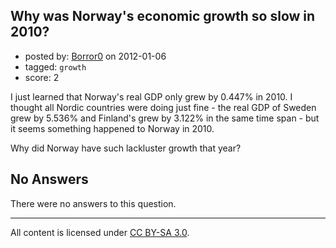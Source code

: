 ## Why was Norway's economic growth so slow in 2010?

- posted by: [Borror0](https://stackexchange.com/users/-1/93-borror0) on 2012-01-06
- tagged: `growth`
- score: 2

I just learned that Norway's real GDP only grew by 0.447% in 2010. I thought all Nordic countries were doing just fine - the real GDP of Sweden grew by 5.536% and Finland's grew by 3.122% in the same time span - but it seems something happened to Norway in 2010.

Why did Norway have such lackluster growth that year? 

## No Answers

There were no answers to this question.


---

All content is licensed under [CC BY-SA 3.0](https://creativecommons.org/licenses/by-sa/3.0/).
